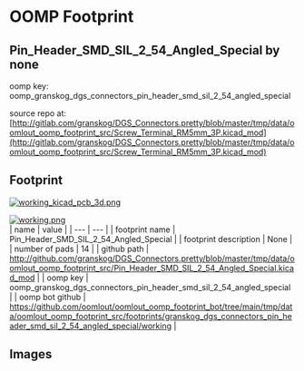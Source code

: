 # OOMP Footprint  
## Pin_Header_SMD_SIL_2_54_Angled_Special  by none  
  
oomp key: oomp_granskog_dgs_connectors_pin_header_smd_sil_2_54_angled_special  
  
source repo at: [http://gitlab.com/granskog/DGS_Connectors.pretty/blob/master/tmp/data/oomlout_oomp_footprint_src/Screw_Terminal_RM5mm_3P.kicad_mod](http://gitlab.com/granskog/DGS_Connectors.pretty/blob/master/tmp/data/oomlout_oomp_footprint_src/Screw_Terminal_RM5mm_3P.kicad_mod)  
## Footprint  
  
[![working_kicad_pcb_3d.png](working_kicad_pcb_3d_600.png)](working_kicad_pcb_3d.png)  
  
[![working.png](working_600.png)](working.png)  
| name | value | 
| --- | --- | 
| footprint name | Pin_Header_SMD_SIL_2_54_Angled_Special | 
| footprint description | None | 
| number of pads | 14 | 
| github path | http://github.com/granskog/DGS_Connectors.pretty/blob/master/tmp/data/oomlout_oomp_footprint_src/Pin_Header_SMD_SIL_2_54_Angled_Special.kicad_mod | 
| oomp key | oomp_granskog_dgs_connectors_pin_header_smd_sil_2_54_angled_special | 
| oomp bot github | https://github.com/oomlout/oomlout_oomp_footprint_bot/tree/main/tmp/data/oomlout_oomp_footprint_src/footprints/granskog_dgs_connectors_pin_header_smd_sil_2_54_angled_special/working | 
## Images  
